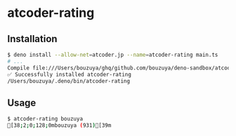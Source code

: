 # atcoder-rating

## Installation

```bash
$ deno install --allow-net=atcoder.jp --name=atcoder-rating main.ts
# ...
Compile file:///Users/bouzuya/ghq/github.com/bouzuya/deno-sandbox/atcoder-rating/main.ts
✅ Successfully installed atcoder-rating
/Users/bouzuya/.deno/bin/atcoder-rating
```

## Usage

```bash
$ atcoder-rating bouzuya
[38;2;0;128;0mbouzuya (931)[39m
```
